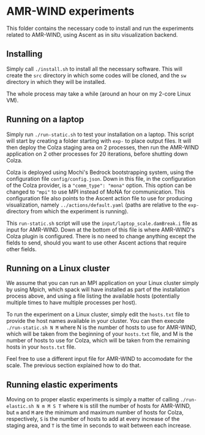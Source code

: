 # AMR-WIND experiments

This folder contains the necessary code to install and
run the experiments related to AMR-WIND, using Ascent
as in situ visualization backend.

## Installing

Simply call `./install.sh` to install all the necessary
software. This will create the `src` directory in which
some codes will be cloned, and the `sw` directory in which
they will be installed.

The whole process may take a while (around an hour on my
2-core Linux VM).

## Running on a laptop

Simply run `./run-static.sh` to test your installation on a laptop.
This script will start by creating a folder starting with `exp-`
to place output files. It will then deploy the Colza staging
area on 2 processes, then run the AMR-WIND application on 2
other processes for 20 iterations, before shutting down Colza.

Colza is deployed using Mochi's Bedrock bootstrapping system,
using the configuration file `config/config.json`. Down in this
file, in the configuration of the Colza provider, is a
`"comm_type": "mona"` option. This option can be changed to
`"mpi"` to use MPI instead of MoNA for communication. This
configuration file also points to the Ascent action file to
use for producing visualization, namely `../actions/default.yaml`
(paths are relative to the `exp-` directory from which the
 experiment is running).

This `run-static.sh` script will use the `input/laptop_scale.damBreak.i`
file as input for AMR-WIND. Down at the bottom of this file is where
AMR-WIND's Colza plugin is configured. There is no need to change anything
except the fields to send, should you want to use other Ascent actions
that require other fields.

## Running on a Linux cluster

We assume that you can run an MPI application on your Linux cluster
simply by using Mpich, which spack will have installed as part of
the installation process above, and using a file listing the available
hosts (potentially multiple times to have multiple processes per host).

To run the experiment on a Linux cluster, simply edit
the `hosts.txt` file to provide the host names available in your cluster.
You can then execute `./run-static.sh N M` where N is the number
of hosts to use for AMR-WIND, which will be taken from the beginning
of your `hosts.txt` file, and M is the number of hosts to use for
Colza, which will be taken from the remaining hosts in your `hosts.txt`
file.

Feel free to use a different input file for AMR-WIND to accomodate
for the scale. The previous section explained how to do that.

## Running elastic experiments

Moving on to proper elastic experiments is simply a matter of calling
`./run-elastic.sh N m M S T` where `N` is still the number of hosts
for AMR-WIND, but `m` and `M` are the minimum and maximum number of hosts
for Colza, respectively, `S` is the number of hosts to add at every
increase of the staging area, and `T` is the time in seconds to wait
between each increase.
